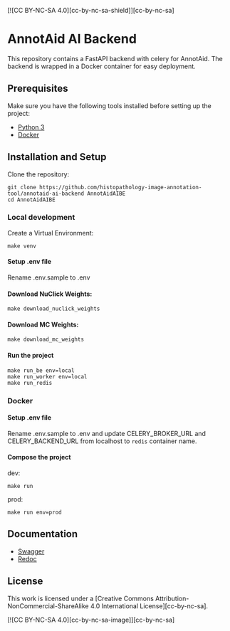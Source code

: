 [![CC BY-NC-SA 4.0][cc-by-nc-sa-shield]][cc-by-nc-sa]

# AnnotAid AI Backend
This repository contains a FastAPI backend with celery for AnnotAid. The backend is wrapped in a Docker container for easy deployment.

## Prerequisites
Make sure you have the following tools installed before setting up the project:
* [Python 3](https://www.python.org/downloads/)
* [Docker](https://www.docker.com/)

## Installation and Setup
Clone the repository:
```
git clone https://github.com/histopathology-image-annotation-tool/annotaid-ai-backend AnnotAidAIBE
cd AnnotAidAIBE
```

### Local development
Create a Virtual Environment:
```
make venv
```

#### Setup .env file
Rename .env.sample to .env

#### Download NuClick Weights:
```
make download_nuclick_weights
```

#### Download MC Weights:
```
make download_mc_weights
```

#### Run the project
```
make run_be env=local
make run_worker env=local
make run_redis
```

### Docker
#### Setup .env file
Rename .env.sample to .env and update CELERY_BROKER_URL and CELERY_BACKEND_URL from localhost to `redis` container name.

#### Compose the project
dev:
```
make run
```

prod:
```
make run env=prod
```

## Documentation
* [Swagger](http://localhost:8000/docs)
* [Redoc](http://localhost:8000/redoc)

## License
This work is licensed under a
[Creative Commons Attribution-NonCommercial-ShareAlike 4.0 International License][cc-by-nc-sa].

[![CC BY-NC-SA 4.0][cc-by-nc-sa-image]][cc-by-nc-sa]
